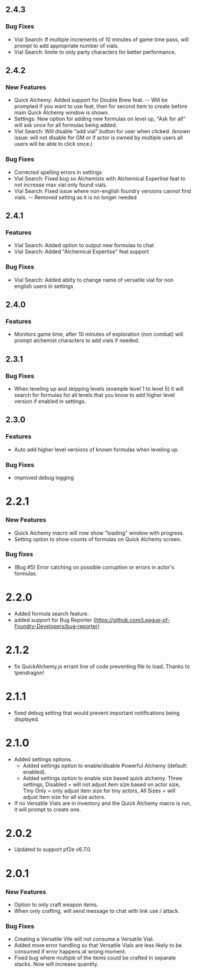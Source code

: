 ## 2.4.3
### Bug Fixes
- Vial Search: If multiple increments of 10 minutes of game time pass, will prompt to add appropriate number of vials. 
- Vial Search: limite to only party characters for better performance. 

## 2.4.2
### New Features
- Quick Alchemy: Added support for Double Brew feat.
-- Will be prompted if you want to use feat, then for second item to create before main Quick Alchemy window is shown. 
- Settings: New option for adding new formulas on level up, "Ask for all" will ask once for all formulas being added. 
- Vial Search: Will disable "add vial" button for user when clicked. (known issue: will not disable for GM or if actor is owned by multiple users all users will be able to click once.)
### Bug Fixes
- Corrected spelling errors in settings
- Vial Search: Fixed bug so Alchemists with Alchemical Expertise feat to not increase max vial only found vials. 
- Vial Search: Fixed issue where non-english foundry versions cannot find vials. 
-- Removed setting as it is no longer needed

## 2.4.1
### Features
- Vial Search: Added option to output new formulas to chat
- Vial Search: Added "Alchemical Expertise" feat support
### Bug Fixes
- Vial Search: Added ablity to change name of versatile vial for non english users in settings

## 2.4.0
### Features
- Monitors game time, after 10 minutes of exploration (non combat) will prompt alchemist characters to add vials if needed. 

## 2.3.1
### Bug Fixes
- When leveling up and skipping levels (example level 1 to level 5) it will search for formulas for all levels that you know to add higher level version if enabled in settings. 

## 2.3.0
### Features
- Auto add higher level versions of known formulas when leveling up. 
### Bug Fixes
- improved debug logging

# 2.2.1
### New Features
- Quick Alchemy macro will now show "loading" window with progress.
- Setting option to show counts of formulas on Quick Alchemy screen. 

### Bug fixes
- (Bug #5) Error catching on possible corruption or errors in actor's formulas. 

# 2.2.0
- Added formula search feature.
- added support for Bug Reporter (https://github.com/League-of-Foundry-Developers/bug-reporter)

# 2.1.2
- fix QuickAlchemy.js errant line of code preventing file to load. Thanks to tpendragon!

# 2.1.1
- fixed debug setting that would prevent important notifications being displayed.

# 2.1.0
- Added settings options.
  - Added settings option to enable/disable Powerful Alchemy (default: enabled).
  - Added settings option to enable size based quick alchemy. Three settings, Disabled = will not adjust item size based on actor size, Tiny Only = only adjust item size for tiny actors, All Sizes = will adjust item size for all size actors. 
- If no Versatile Vials are in inventory and the Quick Alchemy macro is run, it will prompt to create one. 

# 2.0.2
- Updated to support pf2e v6.7.0.

# 2.0.1
### New Features
- Option to only craft weapon items.
- When only crafting, will send message to chat with link use / attack.

### Bug Fixes
- Creating a Versatile Vile will not consume a Versatile Vial. 
- Added more error handling so that Versatile Vials are less likely to be consumed if error happens at wrong moment. 
- Fixed bug where multiple of the items could be crafted in separate stacks. Now will increase quantity.
